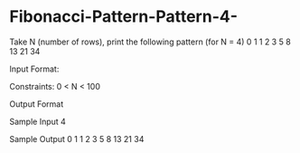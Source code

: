 # Fibonacci-Pattern-Pattern-4-

Take N (number of rows), print the following pattern (for N = 4)
0
1 1
2 3 5
8 13 21 34

Input Format:

Constraints:
0 < N < 100

Output Format

Sample Input
4

Sample Output
0 
1    1 
2    3     5 
8   13    21    34
